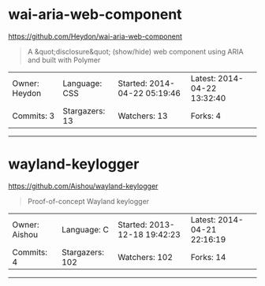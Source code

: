 # wai-aria-web-component

https://github.com/Heydon/wai-aria-web-component
<blockquote>
A &amp;quot;disclosure&amp;quot; (show/hide) web component using ARIA and built with Polymer
</blockquote>

<table>
<tr><td>Owner: Heydon</td>
    <td>Language: CSS</td>
    <td>Started: 2014-04-22 05:19:46</td>
    <td>Latest: 2014-04-22 13:32:40</td></tr>
<tr><td>Commits: 3</td>
    <td>Stargazers: 13</td>
    <td>Watchers: 13</td>
    <td>Forks: 4</td></tr>
</table>

---

# wayland-keylogger

https://github.com/Aishou/wayland-keylogger
<blockquote>
Proof-of-concept Wayland keylogger
</blockquote>

<table>
<tr><td>Owner: Aishou</td>
    <td>Language: C</td>
    <td>Started: 2013-12-18 19:42:23</td>
    <td>Latest: 2014-04-21 22:16:19</td></tr>
<tr><td>Commits: 4</td>
    <td>Stargazers: 102</td>
    <td>Watchers: 102</td>
    <td>Forks: 14</td></tr>
</table>

---

